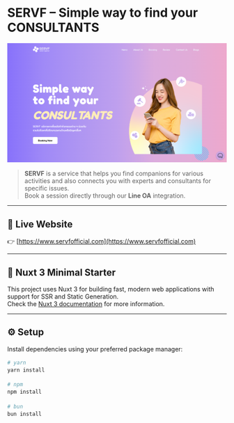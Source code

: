 # SERVF – Simple way to find your CONSULTANTS

[![SERVF Website](./servf-cover.png)](https://www.servfofficial.com)

> **SERVF** is a service that helps you find companions for various activities and also connects you with experts and consultants for specific issues.  
> Book a session directly through our **Line OA** integration.

---

## 🔗 Live Website

👉 [https://www.servfofficial.com](https://www.servfofficial.com)

---

## 🧰 Nuxt 3 Minimal Starter

This project uses Nuxt 3 for building fast, modern web applications with support for SSR and Static Generation.  
Check the [Nuxt 3 documentation](https://nuxt.com/docs/getting-started/introduction) for more information.

---

## ⚙️ Setup

Install dependencies using your preferred package manager:

```bash
# yarn
yarn install

# npm
npm install

# bun
bun install

